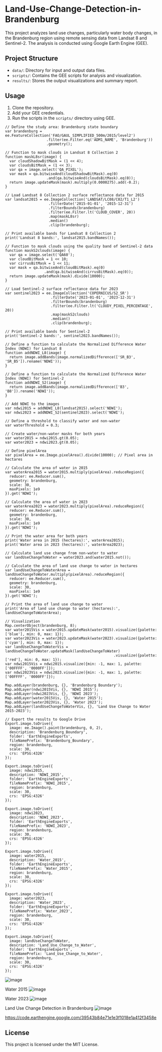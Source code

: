 # Land-Use-Change-Detection-in-Brandenburg

This project analyzes land use changes, particularly water body changes, in the Brandenburg region using remote sensing data from Landsat 8 and Sentinel-2. The analysis is conducted using Google Earth Engine (GEE).

## Project Structure
- `data/`: Directory for input and output data files.
- `scripts/`: Contains the GEE scripts for analysis and visualization.
- `results/`: Stores the output visualizations and summary report.

## Usage
1. Clone the repository.
2. Add your GEE credentials.
3. Run the scripts in the `scripts/` directory using GEE.

```
// Define the study area: Brandenburg state boundary
var brandenburg = ee.FeatureCollection('FAO/GAUL_SIMPLIFIED_500m/2015/level2')
                   .filter(ee.Filter.eq('ADM1_NAME', 'Brandenburg'))
                   .geometry();

// Function to mask clouds in Landsat 8 Collection 2
function maskL8sr(image) {
  var cloudShadowBitMask = (1 << 4);
  var cloudsBitMask = (1 << 3);
  var qa = image.select('QA_PIXEL');
  var mask = qa.bitwiseAnd(cloudShadowBitMask).eq(0)
                   .and(qa.bitwiseAnd(cloudsBitMask).eq(0));
  return image.updateMask(mask).multiply(0.0000275).add(-0.2);
}

// Load Landsat 8 Collection 2 surface reflectance data for 2015
var landsat2015 = ee.ImageCollection('LANDSAT/LC08/C02/T1_L2')
                    .filterDate('2015-01-01', '2015-12-31')
                    .filterBounds(brandenburg)
                    .filter(ee.Filter.lt('CLOUD_COVER', 20))
                    .map(maskL8sr)
                    .median()
                    .clip(brandenburg);

// Print available bands for Landsat 8 Collection 2
print('Landsat 8 bands:', landsat2015.bandNames());

// Function to mask clouds using the quality band of Sentinel-2 data
function maskS2clouds(image) {
  var qa = image.select('QA60');
  var cloudBitMask = 1 << 10;
  var cirrusBitMask = 1 << 11;
  var mask = qa.bitwiseAnd(cloudBitMask).eq(0)
                  .and(qa.bitwiseAnd(cirrusBitMask).eq(0));
  return image.updateMask(mask).divide(10000);
}

// Load Sentinel-2 surface reflectance data for 2023
var sentinel2023 = ee.ImageCollection('COPERNICUS/S2_SR')
                     .filterDate('2023-01-01', '2023-12-31')
                     .filterBounds(brandenburg)
                     .filter(ee.Filter.lt('CLOUDY_PIXEL_PERCENTAGE', 20))
                     .map(maskS2clouds)
                     .median()
                     .clip(brandenburg);

// Print available bands for Sentinel-2
print('Sentinel-2 bands:', sentinel2023.bandNames());

// Define a function to calculate the Normalized Difference Water Index (NDWI) for Landsat 8
function addNDWI_L8(image) {
  return image.addBands(image.normalizedDifference(['SR_B3', 'SR_B5']).rename('NDWI'));
}

// Define a function to calculate the Normalized Difference Water Index (NDWI) for Sentinel-2
function addNDWI_S2(image) {
  return image.addBands(image.normalizedDifference(['B3', 'B8']).rename('NDWI'));
}

// Add NDWI to the images
var ndwi2015 = addNDWI_L8(landsat2015).select('NDWI');
var ndwi2023 = addNDWI_S2(sentinel2023).select('NDWI');

// Define a threshold to classify water and non-water
var waterThreshold = 0.3;

// Create water/non-water masks for both years
var water2015 = ndwi2015.gt(0.05);
var water2023 = ndwi2023.gt(0.05);

// Define pixelArea
var pixelArea = ee.Image.pixelArea().divide(10000); // Pixel area in hectares

// Calculate the area of water in 2015
var waterArea2015 = water2015.multiply(pixelArea).reduceRegion({
  reducer: ee.Reducer.sum(),
  geometry: brandenburg,
  scale: 30,
  maxPixels: 1e9
}).get('NDWI');

// Calculate the area of water in 2023
var waterArea2023 = water2023.multiply(pixelArea).reduceRegion({
  reducer: ee.Reducer.sum(),
  geometry: brandenburg,
  scale: 30,
  maxPixels: 1e9
}).get('NDWI');

// Print the water area for both years
print('Water area in 2015 (hectares):', waterArea2015);
print('Water area in 2023 (hectares):', waterArea2023);

// Calculate land use change from non-water to water
var landUseChangeToWater = water2023.and(water2015.not());

// Calculate the area of land use change to water in hectares
var landUseChangeToWaterArea = landUseChangeToWater.multiply(pixelArea).reduceRegion({
  reducer: ee.Reducer.sum(),
  geometry: brandenburg,
  scale: 30,
  maxPixels: 1e9
}).get('NDWI');

// Print the area of land use change to water
print('Area of land use change to water (hectares):', landUseChangeToWaterArea);

// Visualization
Map.centerObject(brandenburg, 8);
var water2015Vis = water2015.updateMask(water2015).visualize({palette: ['blue'], min: 0, max: 1});
var water2023Vis = water2023.updateMask(water2023).visualize({palette: ['cyan'], min: 0, max: 1});
var landUseChangeToWaterVis = landUseChangeToWater.updateMask(landUseChangeToWater)
                                                  .visualize({palette: ['red'], min: 0, max: 1});
var ndwi2015Vis = ndwi2015.visualize({min: -1, max: 1, palette: ['00FFFF', '0000FF']});
var ndwi2023Vis = ndwi2023.visualize({min: -1, max: 1, palette: ['00FFFF', '0000FF']});

Map.addLayer(brandenburg, {}, 'Brandenburg Boundary');
Map.addLayer(ndwi2015Vis, {}, 'NDWI 2015');
Map.addLayer(ndwi2023Vis, {}, 'NDWI 2023');
Map.addLayer(water2015Vis, {}, 'Water 2015');
Map.addLayer(water2023Vis, {}, 'Water 2023');
Map.addLayer(landUseChangeToWaterVis, {}, 'Land Use Change to Water 2015-2023');

// Export the results to Google Drive
Export.image.toDrive({
  image: ee.Image().paint(brandenburg, 0, 2),
  description: 'Brandenburg_Boundary',
  folder: 'EarthEngineExports',
  fileNamePrefix: 'Brandenburg_Boundary',
  region: brandenburg,
  scale: 30,
  crs: 'EPSG:4326'
});

Export.image.toDrive({
  image: ndwi2015,
  description: 'NDWI_2015',
  folder: 'EarthEngineExports',
  fileNamePrefix: 'NDWI_2015',
  region: brandenburg,
  scale: 30,
  crs: 'EPSG:4326'
});

Export.image.toDrive({
  image: ndwi2023,
  description: 'NDWI_2023',
  folder: 'EarthEngineExports',
  fileNamePrefix: 'NDWI_2023',
  region: brandenburg,
  scale: 30,
  crs: 'EPSG:4326'
});

Export.image.toDrive({
  image: water2015,
  description: 'Water_2015',
  folder: 'EarthEngineExports',
  fileNamePrefix: 'Water_2015',
  region: brandenburg,
  scale: 30,
  crs: 'EPSG:4326'
});

Export.image.toDrive({
  image: water2023,
  description: 'Water_2023',
  folder: 'EarthEngineExports',
  fileNamePrefix: 'Water_2023',
  region: brandenburg,
  scale: 30,
  crs: 'EPSG:4326'
});

Export.image.toDrive({
  image: landUseChangeToWater,
  description: 'Land_Use_Change_to_Water',
  folder: 'EarthEngineExports',
  fileNamePrefix: 'Land_Use_Change_to_Water',
  region: brandenburg,
  scale: 30,
  crs: 'EPSG:4326'
});
```

![image](https://github.com/KonlavachMengsuwan/-Land-Use-Change-Detection-in-Brandenburg/assets/52453368/87837910-b101-4600-be0a-4319cb5e632d)

Water 2015
![image](https://github.com/KonlavachMengsuwan/-Land-Use-Change-Detection-in-Brandenburg/assets/52453368/9bf46660-afb9-44a2-98ed-f7b41cfc7a94)

Water 2023
![image](https://github.com/KonlavachMengsuwan/-Land-Use-Change-Detection-in-Brandenburg/assets/52453368/27be27d1-49e0-45dd-849e-f32a04816038)

Land Use Change Detection in Brandenburg
![image](https://github.com/KonlavachMengsuwan/-Land-Use-Change-Detection-in-Brandenburg/assets/52453368/9277d927-a332-4ffb-b5f7-568e0863e4bf)

https://code.earthengine.google.com/39543b84e71e1e3f1018e1a412f3458e

## License
This project is licensed under the MIT License.
